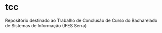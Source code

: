 # tcc
Repositório destinado ao Trabalho de Conclusão de Curso do Bacharelado de Sistemas de Informação (IFES Serra)
